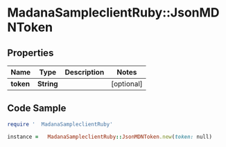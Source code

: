 #   MadanaSampleclientRuby::JsonMDNToken

## Properties

Name | Type | Description | Notes
------------ | ------------- | ------------- | -------------
**token** | **String** |  | [optional] 

## Code Sample

```ruby
require '  MadanaSampleclientRuby'

instance =   MadanaSampleclientRuby::JsonMDNToken.new(token: null)
```


